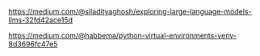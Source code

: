 https://medium.com/@siladityaghosh/exploring-large-language-models-llms-32fd42ace15d

https://medium.com/@habbema/python-virtual-environments-venv-8d3696fc47e5